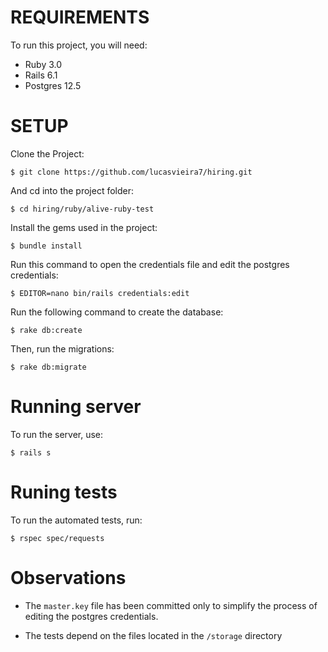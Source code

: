 # REQUIREMENTS

To run this project, you will need:

- Ruby 3.0
- Rails 6.1
- Postgres 12.5

# SETUP

Clone the Project:

```
$ git clone https://github.com/lucasvieira7/hiring.git
```

And cd into the project folder:

```
$ cd hiring/ruby/alive-ruby-test
```

Install the gems used in the project:

```
$ bundle install
```

Run this command to open the credentials file and edit the postgres credentials:

```
$ EDITOR=nano bin/rails credentials:edit
```

Run the following command to create the database:

```
$ rake db:create
```

Then, run the migrations:

```
$ rake db:migrate
```

# Running server

To run the server, use:

```
$ rails s
```

# Runing tests

To run the automated tests, run:

```
$ rspec spec/requests
```

# Observations

- The `master.key` file has been committed only to simplify the process of editing the postgres credentials.

- The tests depend on the files located in the `/storage` directory
